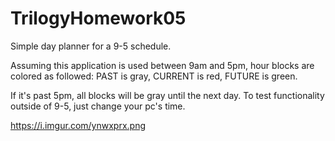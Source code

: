 # TrilogyHomework05

Simple day planner for a 9-5 schedule. 

Assuming this application is used between 9am and 5pm, hour blocks are colored as followed:
PAST is gray,
CURRENT is red,
FUTURE is green.

If it's past 5pm, all blocks will be gray until the next day. To test functionality outside of 9-5, just change your pc's time.

https://i.imgur.com/ynwxprx.png
